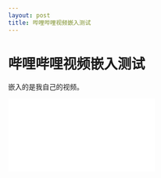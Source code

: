 ```yaml
---
layout: post
title: 哔哩哔哩视频嵌入测试
---
```


# 哔哩哔哩视频嵌入测试

嵌入的是我自己的视频。

<iframe src="//player.bilibili.com/player.html?aid=56322306&cid=98431211&page=1" scrolling="no" border="0" frameborder="no" framespacing="0" allowfullscreen="true"> </iframe>
